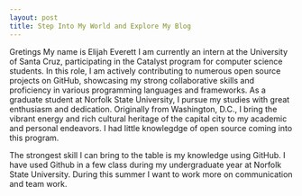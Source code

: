 ```yaml
---
layout: post
title: Step Into My World and Explore My Blog
---
```


Gretings My name is Elijah Everett I am currently an intern at the University of Santa Cruz, participating in the Catalyst program for computer science students. In this role, I am actively contributing to numerous open source projects on GitHub, showcasing my strong collaborative skills and proficiency in various programming languages and frameworks. As a graduate student at Norfolk State University, I pursue my studies with great enthusiasm and dedication. Originally from Washington, D.C., I bring the vibrant energy and rich cultural heritage of the capital city to my academic and personal endeavors. I had little knowlegdge of open source coming into this program.

The strongest skill I can bring to the table is my knowledge using GitHub. I have used Github in a few class during my undergraduate year at Norfolk State University. During this summer I want to work more on communication and team work.



